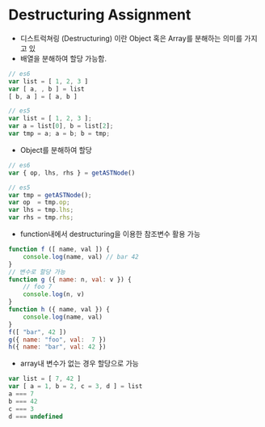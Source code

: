 # Destructuring Assignment

* 디스트럭쳐링 \(Destructuring\) 이란 Object 혹은 Array를 분해하는 의미를 가지고 있
* 배열을 분해하여 할당 가능함.

```javascript
// es6
var list = [ 1, 2, 3 ]
var [ a, , b ] = list
[ b, a ] = [ a, b ]

// es5
var list = [ 1, 2, 3 ];
var a = list[0], b = list[2];
var tmp = a; a = b; b = tmp;
```

* Object를 분해하여 할당

```javascript
// es6
var { op, lhs, rhs } = getASTNode()

// es5
var tmp = getASTNode();
var op  = tmp.op;
var lhs = tmp.lhs;
var rhs = tmp.rhs;
```

* function내에서 destructuring을 이용한 참조변수 활용 가능

```javascript
function f ([ name, val ]) {
    console.log(name, val) // bar 42
}
// 변수로 할당 가능
function g ({ name: n, val: v }) {
    // foo 7
    console.log(n, v)
}
function h ({ name, val }) {
    console.log(name, val)
}
f([ "bar", 42 ])
g({ name: "foo", val:  7 })
h({ name: "bar", val: 42 })
```

* array내 변수가 없는 경우 할당으로 가능

```javascript
var list = [ 7, 42 ]
var [ a = 1, b = 2, c = 3, d ] = list
a === 7
b === 42
c === 3
d === undefined
```


